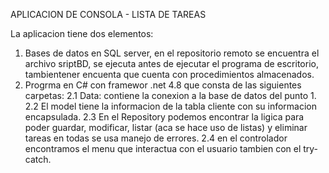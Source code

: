 APLICACION DE CONSOLA - LISTA DE TAREAS

La aplicacion tiene dos elementos:
1. Bases de datos en SQL server,  en el repositorio remoto se encuentra el archivo sriptBD, se ejecuta antes de ejecutar el programa de escritorio, tambientener encuenta que cuenta con procedimientos almacenados.
2. Progrma en C# con framewor .net 4.8 que consta de las siguientes carpetas:
     2.1 Data: contiene la conexion a la base de datos del punto 1.
     2.2 El model tiene la informacion de la tabla cliente con su informacion encapsulada.
     2.3 En el Repository podemos encontrar la ligica para poder guardar, modificar, listar (aca se hace uso de listas) y eliminar tareas en todas se usa manejo de errores.
     2.4 en el controlador encontramos el menu que interactua con el usuario tambien con el try-catch.

   
